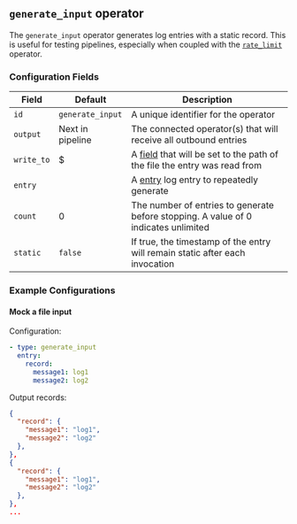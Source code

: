 ## `generate_input` operator

The `generate_input` operator generates log entries with a static record. This is useful for testing pipelines, especially when
coupled with the [`rate_limit`](/docs/operators/rate_limit.md) operator.

### Configuration Fields

| Field             | Default          | Description                                                                                      |
| ---               | ---              | ---                                                                                              |
| `id`              | `generate_input` | A unique identifier for the operator                                                             |
| `output`          | Next in pipeline | The connected operator(s) that will receive all outbound entries                                 |
| `write_to`        | $                | A [field](/docs/types/field.md) that will be set to the path of the file the entry was read from |
| `entry`           |                  | A [entry](/docs/types/entry.md) log entry to repeatedly generate                                 |
| `count`           | 0                | The number of entries to generate before stopping. A value of 0 indicates unlimited              |
| `static`          | `false`          | If true, the timestamp of the entry will remain static after each invocation                     |

### Example Configurations

#### Mock a file input

Configuration:
```yaml
- type: generate_input
  entry:
    record:
      message1: log1
      message2: log2
```

Output records:
```json
{
  "record": {
    "message1": "log1",
    "message2": "log2"
  },
},
{
  "record": {
    "message1": "log1",
    "message2": "log2"
  },
},
...
```
